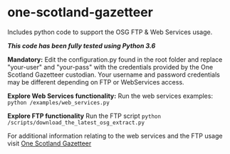 # one-scotland-gazetteer

Includes python code to support the OSG FTP & Web Services usage.

***This code has been fully tested using Python 3.6***

**Mandatory:** Edit the configuration.py found in the root folder and replace "your-user" and "your-pass" with the 
credentials provided by the One Scotland Gazetteer custodian. Your username and password credentials may be 
different depending on FTP or WebServices access.

**Explore Web Services functionality:** Run the web services examples: ```python /examples/web_services.py```

**Explore FTP functionality** Run the FTP script ```python /scripts/download_the_latest_osg_extract.py```

For additional information relating to the web services and the FTP usage visit [One Scotland Gazetteer](https://osg.scot)


